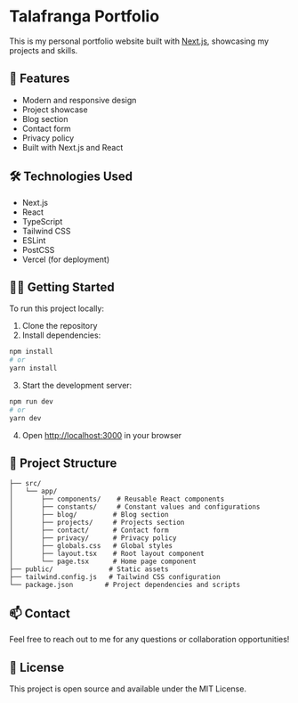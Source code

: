 # Talafranga Portfolio

This is my personal portfolio website built with [Next.js](https://nextjs.org), showcasing my projects and skills.

## 🚀 Features

- Modern and responsive design
- Project showcase
- Blog section
- Contact form
- Privacy policy
- Built with Next.js and React

## 🛠️ Technologies Used

- Next.js
- React
- TypeScript
- Tailwind CSS
- ESLint
- PostCSS
- Vercel (for deployment)

## 🏃‍♂️ Getting Started

To run this project locally:

1. Clone the repository
2. Install dependencies:

```bash
npm install
# or
yarn install
```

3. Start the development server:

```bash
npm run dev
# or
yarn dev
```

4. Open [http://localhost:3000](http://localhost:3000) in your browser

## 📝 Project Structure

```
├── src/
│   └── app/
│       ├── components/    # Reusable React components
│       ├── constants/     # Constant values and configurations
│       ├── blog/         # Blog section
│       ├── projects/     # Projects section
│       ├── contact/      # Contact form
│       ├── privacy/      # Privacy policy
│       ├── globals.css   # Global styles
│       ├── layout.tsx    # Root layout component
│       └── page.tsx      # Home page component
├── public/              # Static assets
├── tailwind.config.js   # Tailwind CSS configuration
└── package.json        # Project dependencies and scripts
```

## 📫 Contact

Feel free to reach out to me for any questions or collaboration opportunities!

## 📄 License

This project is open source and available under the MIT License.
